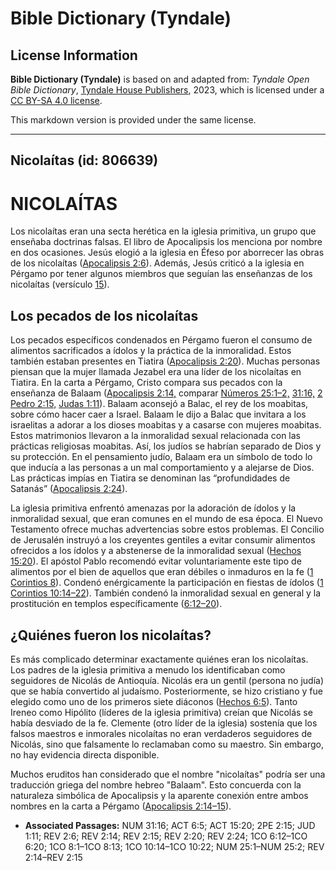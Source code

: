 # Bible Dictionary (Tyndale)

## License Information

**Bible Dictionary (Tyndale)** is based on and adapted from: _Tyndale Open Bible Dictionary_, [Tyndale House Publishers](https://tyndaleopenresources.com/), 2023, which is licensed under a [CC BY-SA 4.0 license](https://creativecommons.org/licenses/by-sa/4.0/legalcode.en).

This markdown version is provided under the same license.



--------------------------------

## Nicolaítas (id: 806639)

NICOLAÍTAS
==========

Los nicolaítas eran una secta herética en la iglesia primitiva, un grupo que enseñaba doctrinas falsas. El libro de Apocalipsis los menciona por nombre en dos ocasiones. Jesús elogió a la iglesia en Éfeso por aborrecer las obras de los nicolaítas ([Apocalipsis 2:6](https://ref.ly/Rev2:6)). Además, Jesús criticó a la iglesia en Pérgamo por tener algunos miembros que seguían las enseñanzas de los nicolaítas (versículo [15](https://ref.ly/Rev2:15)).

Los pecados de los nicolaítas
-----------------------------

Los pecados específicos condenados en Pérgamo fueron el consumo de alimentos sacrificados a ídolos y la práctica de la inmoralidad. Estos también estaban presentes en Tiatira ([Apocalipsis 2:20](https://ref.ly/Rev2:20)). Muchas personas piensan que la mujer llamada Jezabel era una líder de los nicolaítas en Tiatira. En la carta a Pérgamo, Cristo compara sus pecados con la enseñanza de Balaam ([Apocalipsis 2:14,](https://ref.ly/Rev2:14) comparar [Números 25:1–2,](https://ref.ly/Num25:1-Num25:2) [31:16,](https://ref.ly/Num31:16) [2 Pedro 2:15,](https://ref.ly/2Pet2:15) [Judas 1:11](https://ref.ly/Jude1:11)). Balaam aconsejó a Balac, el rey de los moabitas, sobre cómo hacer caer a Israel. Balaam le dijo a Balac que invitara a los israelitas a adorar a los dioses moabitas y a casarse con mujeres moabitas. Estos matrimonios llevaron a la inmoralidad sexual relacionada con las prácticas religiosas moabitas. Así, los judíos se habrían separado de Dios y su protección. En el pensamiento judío, Balaam era un símbolo de todo lo que inducía a las personas a un mal comportamiento y a alejarse de Dios. Las prácticas impías en Tiatira se denominan las “profundidades de Satanás” ([Apocalipsis 2:24](https://ref.ly/Rev2:24)).

La iglesia primitiva enfrentó amenazas por la adoración de ídolos y la inmoralidad sexual, que eran comunes en el mundo de esa época. El Nuevo Testamento ofrece muchas advertencias sobre estos problemas. El Concilio de Jerusalén instruyó a los creyentes gentiles a evitar consumir alimentos ofrecidos a los ídolos y a abstenerse de la inmoralidad sexual ([Hechos 15:20](https://ref.ly/Acts15:20)). El apóstol Pablo recomendó evitar voluntariamente este tipo de alimentos por el bien de aquellos que eran débiles o inmaduros en la fe ([1 Corintios 8](https://ref.ly/1Cor8:1-1Cor8:13)). Condenó enérgicamente la participación en fiestas de ídolos ([1 Corintios 10:14–22](https://ref.ly/1Cor10:14-1Cor10:22)). También condenó la inmoralidad sexual en general y la prostitución en templos específicamente ([6:12–20](https://ref.ly/1Cor6:12-1Cor6:20)).

¿Quiénes fueron los nicolaítas?
-------------------------------

Es más complicado determinar exactamente quiénes eran los nicolaítas. Los padres de la iglesia primitiva a menudo los identificaban como seguidores de Nicolás de Antioquía. Nicolás era un gentil (persona no judía) que se había convertido al judaísmo. Posteriormente, se hizo cristiano y fue elegido como uno de los primeros siete diáconos ([Hechos 6:5](https://ref.ly/Acts6:5)). Tanto Ireneo como Hipólito (líderes de la iglesia primitiva) creían que Nicolás se había desviado de la fe. Clemente (otro líder de la iglesia) sostenía que los falsos maestros e inmorales nicolaítas no eran verdaderos seguidores de Nicolás, sino que falsamente lo reclamaban como su maestro. Sin embargo, no hay evidencia directa disponible.

Muchos eruditos han considerado que el nombre "nicolaítas" podría ser una traducción griega del nombre hebreo "Balaam". Esto concuerda con la naturaleza simbólica de Apocalipsis y la aparente conexión entre ambos nombres en la carta a Pérgamo ([Apocalipsis 2:14–15](https://ref.ly/Rev2:14-Rev2:15)).

* **Associated Passages:** NUM 31:16; ACT 6:5; ACT 15:20; 2PE 2:15; JUD 1:11; REV 2:6; REV 2:14; REV 2:15; REV 2:20; REV 2:24; 1CO 6:12–1CO 6:20; 1CO 8:1–1CO 8:13; 1CO 10:14–1CO 10:22; NUM 25:1–NUM 25:2; REV 2:14–REV 2:15

